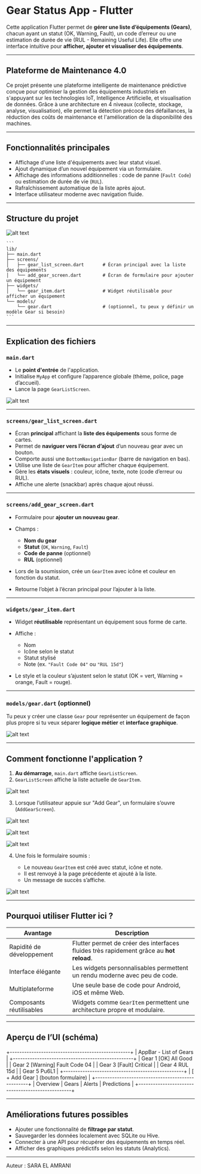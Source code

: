 # Gear Status App - Flutter
Cette application Flutter permet de **gérer une liste d’équipements (Gears)**, chacun ayant un statut (OK, Warning, Fault), un code d’erreur ou une estimation de durée de vie (RUL - Remaining Useful Life). Elle offre une interface intuitive pour **afficher, ajouter et visualiser des équipements**.

---

## Plateforme de Maintenance 4.0 
Ce projet présente une plateforme intelligente de maintenance prédictive conçue pour optimiser la gestion des équipements industriels en s'appuyant sur les technologies IoT, Intelligence Artificielle, et visualisation de données. Grâce à une architecture en 4 niveaux (collecte, stockage, analyse, visualisation), elle permet la détection précoce des défaillances, la réduction des coûts de maintenance et l'amélioration de la disponibilité des machines.

---

##  Fonctionnalités principales

*  Affichage d'une liste d'équipements avec leur statut visuel.
*  Ajout dynamique d’un nouvel équipement via un formulaire.
*  Affichage des informations additionnelles : code de panne (`Fault Code`) ou estimation de durée de vie (`RUL`).
*  Rafraîchissement automatique de la liste après ajout.
*  Interface utilisateur moderne avec navigation fluide.

---

##  Structure du projet

![alt text](captures/photo1.png)


    ```
    lib/
    ├── main.dart
    ├── screens/
    │   ├── gear_list_screen.dart       # Écran principal avec la liste des équipements
    │   └── add_gear_screen.dart        # Écran de formulaire pour ajouter un équipement
    ├── widgets/
    │   └── gear_item.dart              # Widget réutilisable pour afficher un équipement
    └── models/
        └── gear.dart                   # (optionnel, tu peux y définir un modèle Gear si besoin)
    ```

---

##  Explication des fichiers

### `main.dart`

* Le **point d'entrée** de l'application.
* Initialise `MyApp` et configure l’apparence globale (thème, police, page d’accueil).
* Lance la page `GearListScreen`.

![alt text](captures/photo2.png)

---

### `screens/gear_list_screen.dart`

* Écran **principal** affichant la **liste des équipements** sous forme de cartes.
* Permet de **naviguer vers l’écran d’ajout** d’un nouveau gear avec un bouton.
* Comporte aussi une `BottomNavigationBar` (barre de navigation en bas).
* Utilise une liste de `GearItem` pour afficher chaque équipement.
* Gère les **états visuels** : couleur, icône, texte, note (code d’erreur ou RUL).
* Affiche une alerte (snackbar) après chaque ajout réussi.

---

### `screens/add_gear_screen.dart`

* Formulaire pour **ajouter un nouveau gear**.
* Champs :

  * **Nom du gear**
  * **Statut** (`OK`, `Warning`, `Fault`)
  * **Code de panne** (optionnel)
  * **RUL** (optionnel)
* Lors de la soumission, crée un `GearItem` avec icône et couleur en fonction du statut.
* Retourne l’objet à l’écran principal pour l’ajouter à la liste.

---

### `widgets/gear_item.dart`

* Widget **réutilisable** représentant un équipement sous forme de carte.
* Affiche :

  * Nom
  * Icône selon le statut
  * Statut stylisé
  * Note (ex. `"Fault Code 04"` ou `"RUL 15d"`)
* Le style et la couleur s’ajustent selon le statut (OK = vert, Warning = orange, Fault = rouge).

---

### `models/gear.dart` (optionnel)

Tu peux y créer une classe `Gear` pour représenter un équipement de façon plus propre si tu veux séparer **logique métier** et **interface graphique**. 

![alt text](captures/photo3.png)

---

##  Comment fonctionne l'application ?

1. **Au démarrage**, `main.dart` affiche `GearListScreen`.
2. `GearListScreen` affiche la liste actuelle de `GearItem`.

![alt text](captures/photo4.png)

3. Lorsque l’utilisateur appuie sur "Add Gear", un formulaire s’ouvre (`AddGearScreen`).

![alt text](captures/photo5.png)

![alt text](captures/photo6.png)

![alt text](captures/photo7.png) 

4. Une fois le formulaire soumis :

   * Le nouveau `GearItem` est créé avec statut, icône et note.
   * Il est renvoyé à la page précédente et ajouté à la liste.
   * Un message de succès s’affiche.

![alt text](captures/photo8.png)

---

##  Pourquoi utiliser Flutter ici ?

| Avantage                     | Description                                                                             |
| ---------------------------- | --------------------------------------------------------------------------------------- |
|  Rapidité de développement | Flutter permet de créer des interfaces fluides très rapidement grâce au **hot reload**.   |
|  Interface élégante        | Les widgets personnalisables permettent un rendu moderne avec peu de code.                |
|  Multiplateforme           | Une seule base de code pour Android, iOS et même Web.                                     |
|  Composants réutilisables  | Widgets comme `GearItem` permettent une architecture propre et modulaire.                 |

---

##  Aperçu de l’UI (schéma)


+--------------------------------------------------+
|              AppBar - List of Gears              |
+--------------------------------------------------+
|  Gear 1        [OK]         All Good             |
|  Gear 2     [Warning]    Fault Code 04           |
|  Gear 3       [Fault]        Critical            |
|  Gear 4                      RUL 15d             |
|  Gear 5                      Pu6L1               |
+--------------------------------------------------+
|         [ + Add Gear ] (bouton formulaire)       |
+--------------------------------------------------+
| Overview | Gears | Alerts | Predictions          |
+--------------------------------------------------+


---

##  Améliorations futures possibles

*  Ajouter une fonctionnalité de **filtrage par statut**.
*  Sauvegarder les données localement avec SQLite ou Hive.
*  Connecter à une API pour récupérer des équipements en temps réel.
*  Afficher des graphiques prédictifs selon les statuts (Analytics).

---

Auteur : SARA EL AMRANI

